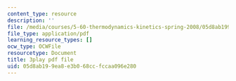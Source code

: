 ```yaml
---
content_type: resource
description: ''
file: /media/courses/5-60-thermodynamics-kinetics-spring-2008/05d8ab199ea8e3b068ccfccaa096e280_RT_v0PhXP5E.pdf
file_type: application/pdf
learning_resource_types: []
ocw_type: OCWFile
resourcetype: Document
title: 3play pdf file
uid: 05d8ab19-9ea8-e3b0-68cc-fccaa096e280
---
```

